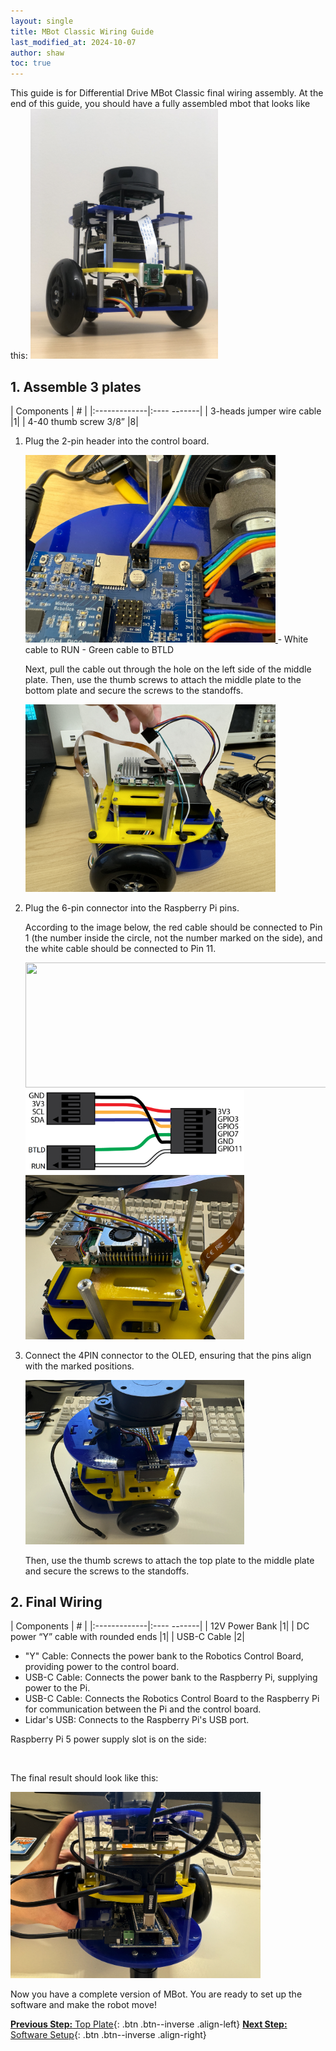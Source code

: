 ```yaml
---
layout: single
title: MBot Classic Wiring Guide
last_modified_at: 2024-10-07
author: shaw
toc: true
---
```


This guide is for Differential Drive MBot Classic final wiring assembly. At the end of this guide, you should have a fully assembled mbot that looks like this:
<a class="image-link" href="/assets/images/hardware/classic/assembly/wiring/0-mbot.jpg">
    <img src="/assets/images/hardware/classic/assembly/wiring/0-mbot.jpg" alt="" style="height:400px;"/>
</a>

## 1. Assemble 3 plates

| Components     | #         |
|:-------------|:---- -------|
|  3-heads jumper wire cable |1|
|  4-40 thumb screw 3/8” |8|

1. Plug the 2-pin header into the control board.

    <a class="image-link" href="/assets/images/hardware/classic/assembly/wiring/1-final-assemble1.jpg">
        <img src="/assets/images/hardware/classic/assembly/wiring/1-final-assemble1.jpg" alt="" style="max-width:400px;"/>
    </a>
    - White cable to RUN
    - Green cable to BTLD

    Next, pull the cable out through the hole on the left side of the middle plate. Then, use the thumb screws to attach the middle plate to the bottom plate and secure the screws to the standoffs.

    <a class="image-link" href="/assets/images/hardware/classic/assembly/wiring/1-final-assemble2.png">
        <img src="/assets/images/hardware/classic/assembly/wiring/1-final-assemble2.png" alt="" style="max-width:400px;"/>
    </a>

2. Plug the 6-pin connector into the Raspberry Pi pins.

    According to the image below, the red cable should be connected to Pin 1 (the number inside the circle, not the number marked on the side), and the white cable should be connected to Pin 11.
    <div class="popup-gallery">
    <a href="https://pinout-ai.s3.eu-west-2.amazonaws.com/raspberry-pi-5-gpio-pinout-diagram.webp" title=""><img src="https://pinout-ai.s3.eu-west-2.amazonaws.com/raspberry-pi-5-gpio-pinout-diagram.webp" width="800" height="200"></a>
    <a href="/assets/images/hardware/classic/assembly/middlePlate/3-jumper-wires2.jpg" title=""><img src="/assets/images/hardware/classic/assembly/middlePlate/3-jumper-wires2.jpg" width="350"></a>
    <a href="/assets/images/hardware/classic/assembly/wiring/1-final-assemble3.png" title=""><img src="/assets/images/hardware/classic/assembly/wiring/1-final-assemble3.png" width="350"></a>
    </div>

3. Connect the 4PIN connector to the OLED, ensuring that the pins align with the marked positions.

    <a class="image-link" href="/assets/images/hardware/classic/assembly/wiring/1-final-assemble4.png">
        <img src="/assets/images/hardware/classic/assembly/wiring/1-final-assemble4.png" alt="" style="max-width:350px;"/>
    </a>

    Then, use the thumb screws to attach the top plate to the middle plate and secure the screws to the standoffs.

## 2. Final Wiring

| Components     | #         |
|:-------------|:---- -------|
|  12V Power Bank |1|
|  DC power “Y” cable with rounded ends |1|
|  USB-C Cable |2|

- "Y" Cable: Connects the power bank to the Robotics Control Board, providing power to the control board.
- USB-C Cable: Connects the power bank to the Raspberry Pi, supplying power to the Pi.
- USB-C Cable: Connects the Robotics Control Board to the Raspberry Pi for communication between the Pi and the control board.
- Lidar's USB: Connects to the Raspberry Pi's USB port.

Raspberry Pi 5 power supply slot is on the side:

<a class="image-link" href="https://cdn.shopify.com/s/files/1/0254/1191/1743/files/5047-5048_description-raspberry-pi-5-features.jpg?v=1695822743">
    <img src="https://cdn.shopify.com/s/files/1/0254/1191/1743/files/5047-5048_description-raspberry-pi-5-features.jpg?v=1695822743" alt="" style="max-width:400px;"/>
</a>


The final result should look like this:

<a class="image-link" href="/assets/images/hardware/classic/assembly/wiring/2-final-wiring1.png">
    <img src="/assets/images/hardware/classic/assembly/wiring/2-final-wiring1.png" alt="" style="max-width:400px;"/>
</a>


Now you have a complete version of MBot. You are ready to set up the software and make the robot move!

[**Previous Step:** Top Plate](/docs/hardware/classic/assembly/mbot-classic-top-plate){: .btn .btn--inverse .align-left}
[**Next Step:** Software Setup](/docs/setup/){: .btn .btn--inverse .align-right}

